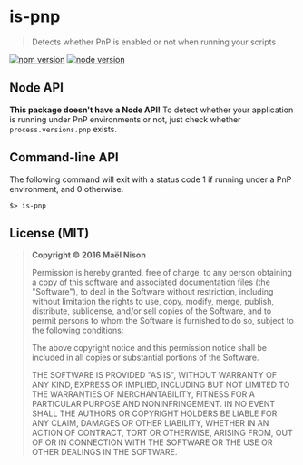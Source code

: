 # is-pnp

> Detects whether PnP is enabled or not when running your scripts

[![npm version](https://img.shields.io/npm/v/is-pnp.svg)](https://www.npmjs.com/package/is-pnp)
[![node version](https://img.shields.io/node/v/is-pnp.svg)](https://www.npmjs.com/package/is-pnp)

## Node API

**This package doesn't have a Node API!** To detect whether your application is running under PnP environments or not, just check whether `process.versions.pnp` exists.

## Command-line API

The following command will exit with a status code 1 if running under a PnP environment, and 0 otherwise.

```
$> is-pnp
```

## License (MIT)

> **Copyright © 2016 Maël Nison**
>
> Permission is hereby granted, free of charge, to any person obtaining a copy of this software and associated documentation files (the "Software"), to deal in the Software without restriction, including without limitation the rights to use, copy, modify, merge, publish, distribute, sublicense, and/or sell copies of the Software, and to permit persons to whom the Software is furnished to do so, subject to the following conditions:
>
> The above copyright notice and this permission notice shall be included in all copies or substantial portions of the Software.
>
> THE SOFTWARE IS PROVIDED "AS IS", WITHOUT WARRANTY OF ANY KIND, EXPRESS OR IMPLIED, INCLUDING BUT NOT LIMITED TO THE WARRANTIES OF MERCHANTABILITY, FITNESS FOR A PARTICULAR PURPOSE AND NONINFRINGEMENT. IN NO EVENT SHALL THE AUTHORS OR COPYRIGHT HOLDERS BE LIABLE FOR ANY CLAIM, DAMAGES OR OTHER LIABILITY, WHETHER IN AN ACTION OF CONTRACT, TORT OR OTHERWISE, ARISING FROM, OUT OF OR IN CONNECTION WITH THE SOFTWARE OR THE USE OR OTHER DEALINGS IN THE SOFTWARE.
